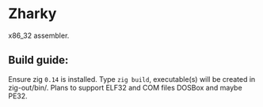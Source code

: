 # Zharky

x86_32 assembler.

## Build guide:

Ensure zig ```0.14``` is installed.
Type ```zig build```, executable(s) will be created in zig-out/bin/.
Plans to support ELF32 and COM files DOSBox and maybe PE32.
